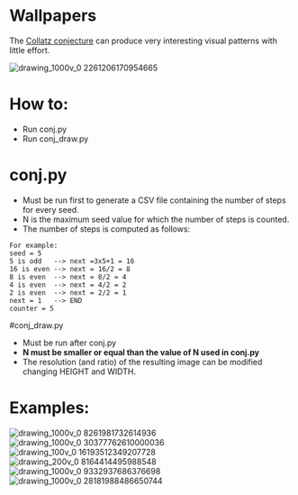 # Wallpapers
The [Collatz conjecture](https://en.wikipedia.org/wiki/Collatz_conjecture) can produce very interesting visual patterns with little effort.

![drawing_1000v_0 2261206170954665](https://user-images.githubusercontent.com/44316116/139435945-86b7116a-2a7a-4758-8b47-710184f8238c.png)

# How to:
- Run conj.py
- Run conj_draw.py

# conj.py
- Must be run first to generate a CSV file containing the number of steps for every seed.
- N is the maximum seed value for which the number of steps is counted.
- The number of steps is computed as follows:
```
For example:
seed = 5
5 is odd   --> next =3x5+1 = 16
16 is even --> next = 16/2 = 8
8 is even  --> next = 8/2 = 4
4 is even  --> next = 4/2 = 2
2 is even  --> next = 2/2 = 1
next = 1   --> END
counter = 5
```

#conj_draw.py
- Must be run after conj.py
- **N must be smaller or equal than the value of N used in conj.py**
- The resolution (and ratio) of the resulting image can be modified changing HEIGHT and WIDTH.


# Examples:

![drawing_1000v_0 8261981732614936](https://user-images.githubusercontent.com/44316116/139436001-db3237a7-e97e-4b12-956a-2f912db09b9b.png)
![drawing_1000v_0 30377762610000036](https://user-images.githubusercontent.com/44316116/139435832-58523de4-e385-4845-880f-c8113ae3c29d.png)
![drawing_100v_0 16193512349207728](https://user-images.githubusercontent.com/44316116/139435836-b6aa24a5-a67b-4643-a815-017c552ffe2b.png)
![drawing_200v_0 8164414495988548](https://user-images.githubusercontent.com/44316116/139435840-8081cb08-e9f4-4507-9c6c-3dbddaafc37a.png)
![drawing_1000v_0 9332937686376698](https://user-images.githubusercontent.com/44316116/139435842-1b1f8c10-5d33-4728-9ad4-78d971fa7e30.png)
![drawing_1000v_0 28181988486650744](https://user-images.githubusercontent.com/44316116/139435848-e0321f7e-2030-4875-848b-31ad1f57fe37.png)

